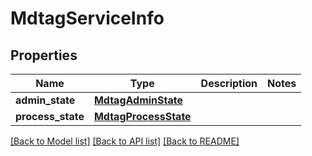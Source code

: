# MdtagServiceInfo

## Properties
Name | Type | Description | Notes
------------ | ------------- | ------------- | -------------
**admin_state** | [**MdtagAdminState**](MdtagAdminState.md) |  | 
**process_state** | [**MdtagProcessState**](MdtagProcessState.md) |  | 

[[Back to Model list]](../README.md#documentation-for-models) [[Back to API list]](../README.md#documentation-for-api-endpoints) [[Back to README]](../README.md)


